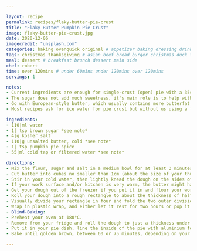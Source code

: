 ```yaml
---

layout: recipe
permalink: recipes/flaky-butter-pie-crust
title: "Flaky Butter Pumpkin Pie Crust"
image: flaky-butter-pie-crust.jpg
date: 2020-12-06
imagecredit: "unsplash.com" 
categories: baking ovenquick original # appetizer baking dressing drink grill healthyish marinade oven pickling quick raw salad sandwich sauce snack soup
tags: christmas thanksgiving # asian beef bread burger christmas duck french fruit indian italian mexican nuts pasta pork poultry rice seafood thanksgiving vegetarian
meal: dessert # breakfast brunch dessert main side
chef: robert 
time: over 120mins # under 60mins under 120mins over 120mins
servings: 1 

notes: 
- Current ingredients are enough for single-crust (open) pie with a 35cm diameter, if you want to make a double-crusted pie just double the ingredients.
- The sugar does not add much sweetness, it's main role is to help with browning the crust to a nice golden-brown.
- Go with European-style butter, which usually contains more butterfat for a more successful flaky crust.
- Most recipes ask for ice water for pie crust but without us using a food processor means we're "heating up" the butter-flour mixture much less.

ingredients:
- 110|ml water
- 1| tsp brown sugar *see note*
- 4|g kosher salt
- 110|g unsalted butter, cold *see note*
- 1| tsp pumpkin pie spice
- 55|ml cold tap or filtered water *see note*

directions:
- Mix the flour, sugar and salt in a medium bowl for at least 3 minutes with a baloon whisk. 
- Cut butter into cubes no smaller than 1cm (about the size of your thumbnail) and toss with flour mixture to break open the pieces. Smash each of the cubes by hand, then coating them back with the flour. Before the next step, toss them around for a bit to get them completely coated in flour, while also checking for some missed cubes.
- Stir in your cold water, then lightly knead the dough on the sides of the bowl until it comes together, if you've ever made pasta, you know what I mean. The dough shouldn't be too wet at this point.
- If your work surface and/or kitchen is very warm, the butter might have started to get really soft - I would suggest popping it in the freezer for 10-15 minutes to allow it to cool back down.
- Get your dough out of the freezer if you put it in and flour your work surface generously.
- Roll your dough into a rough rectangle to about the thickness of half your index finger nail pointing down. Speed is key here, you don't want that butter to get soft on you. Brush off any excess flour before continuing.
- Visually divide your rectangle in four and fold the two outer divisions inward, so that they meet in the middle. Once that's done, close the dough like a book. Fold in half again, top to bottom - you know have a dough block.
- Wrap in plastic wrap, and either let it rest for two hours or pop it in the fridge overnight.
- Blind-Baking: 
- Preheat your oven at 180°C.
- Remove from your fridge and roll the dough to just a thickness under half the height of your index finger nail.
- Put it in your pie dish, line the inside of the pie with aluminium foil and fill to the brim with sugar and push it to the corners with a tablespoon. Yes, that is a lot of sugar but [it](https://www.seriouseats.com/2016/05/how-to-make-caramel-without-melting-sugar.html) [is](https://www.thekitchn.com/toasted-sugar-268332) [worth](https://pastrieslikeapro.com/2017/09/toasted-sugar-or-not/) [it](https://food52.com/recipes/72233-roasted-sugar).
- Bake until golden brown, between 60 or 75 minutes, depending on your oven.

--- 
```

